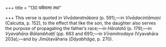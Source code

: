 +++
title = "130 यथैवात्मा तथा"

+++
This verse is quoted in *Vivādaratnākara* (p. 591);—in *Vivādacintāmaṇi*
(Calcutta, p. 152), to the effect that like the son, the daughter also
serves the purpose of propagating the father’s race;—in *Hāralatā* (p.
179);—in *Vyavahāra-Bālambhaṭṭī* (pp. 663 and 691);—in *Vīramitrodaya*
(Vyavahāra 203a);—and by Jīmūtavāhana (*Dāyabhāga*, p. 270).



